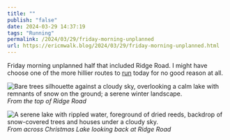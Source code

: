 ```yaml
---
title: ""
publish: "false"
date: 2024-03-29 14:37:19
tags: "Running"
permalink: /2024/03/29/friday-morning-unplanned
url: https://ericmwalk.blog/2024/03/29/friday-morning-unplanned.html
---
```


Friday morning unplanned half that included Ridge Road. I might have choose one of the more hillier routes to [run](https://strava.com/activities/11062814164) today for no good reason at all.

![Bare trees silhouette against a cloudy sky, overlooking a calm lake with remnants of snow on the ground; a serene winter landscape.](https://ericmwalk.blog/uploads/2024/img-8465.jpeg)
*From the top of Ridge Road*

![A serene lake with rippled water, foreground of dried reeds, backdrop of snow-covered trees and houses under a cloudy sky.](https://ericmwalk.blog/uploads/2024/img-8467.jpeg)
*From across Christmas Lake looking back at Ridge Road*